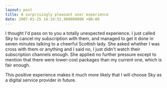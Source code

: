 ```yaml
---
layout: post
title: A surprisingly pleasant user experience
date: 2007-01-25 14:19:52.000000000 +00:00
---
```

I thought I'd pass on to you a totally unexpected experience. I just called Sky to cancel my subscription with them, and managed to get it done in seven minutes talking to a cheerful Scottish lady. She asked whether I was cross with them or anything and I said no, I just didn't watch their subscription channels enough. She applied no further pressure except to mention that there were lower-cost packages than my current one, which is fair enough.

This positive experience makes it much more likely that I will choose Sky as a digital service provider in future.
